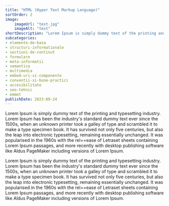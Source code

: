 ```yaml
---
title: "HTML (Hyper Text Markup Language)"
sortOrder: 2
image:
	imageUrl: "test.jpg"
	imageAlt: "test"
shortDescription: "Lorem Ipsum is simply dummy text of the printing and typesetting industry. Lorem Ipsum has been the industry's standard dummy text ever since the 1500s"
subcategories:
- elemente-de-baza
- structuri-informationale
- sectiuni-de-continut
- formulare
- meta-informatii
- semantica
- multimedia
- embed-uri-si-componente
- conventii-si-bune-practici
- accesibilitate
- seo-tehnic
- emmet
publishDate: 2023-09-24
---
```


Lorem Ipsum is simply dummy text of the printing and typesetting industry. Lorem Ipsum has been the industry's standard dummy text ever since the 1500s, when an unknown printer took a galley of type and scrambled it to make a type specimen book. It has survived not only five centuries, but also the leap into electronic typesetting, remaining essentially unchanged. It was popularised in the 1960s with the rel==ease of Letraset sheets containing Lorem Ipsum passages, and more recently with desktop publishing software like Aldus PageMaker including versions of Lorem Ipsum.

Lorem Ipsum is simply dummy text of the printing and typesetting industry. Lorem Ipsum has been the industry's standard dummy text ever since the 1500s, when an unknown printer took a galley of type and scrambled it to make a type specimen book. It has survived not only five centuries, but also the leap into electronic typesetting, remaining essentially unchanged. It was popularised in the 1960s with the rel==ease of Letraset sheets containing Lorem Ipsum passages, and more recently with desktop publishing software like Aldus PageMaker including versions of Lorem Ipsum.